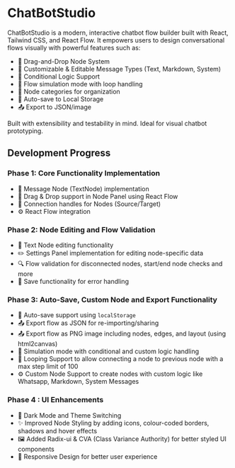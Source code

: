 # ChatBotStudio

ChatBotStudio is a modern, interactive chatbot flow builder built with React, Tailwind CSS, and React Flow.  It empowers users to design conversational flows visually with powerful features such as:

- 🧱 Drag-and-Drop Node System
- 💬 Customizable & Editable Message Types (Text, Markdown, System)
- 🧠 Conditional Logic Support
- 🔁 Flow simulation mode with loop handling
- 🎨 Node categories for organization
- 💾 Auto-save to Local Storage
- 📤 Export to JSON/image

Built with extensibility and testability in mind. Ideal for visual chatbot prototyping.

## Development Progress

### Phase 1: Core Functionality Implementation

- 💬 Message Node (TextNode) implementation
- 🔗 Drag & Drop support in Node Panel using React Flow
- 🔌 Connection handles for Nodes (Source/Target)
- ⚙️ React Flow integration

### Phase 2: Node Editing and Flow Validation

- 📝 Text Node editing functionality
- ✏️ Settings Panel implementation for editing node-specific data
- 🔍 Flow validation for disconnected nodes, start/end node checks and more
- 💾 Save functionality for error handling

### Phase 3: Auto-Save, Custom Node and Export Functionality

- 💾 Auto-save support using `localStorage`
- 📤 Export flow as JSON for re-importing/sharing
- 📤 Export flow as PNG image including nodes, edges, and layout (using html2canvas)
- 🔌 Simulation mode with conditional and custom logic handling
- 🚦 Looping Support to allow connecting a node to previous node with a max step limit of 100
- ⚙️ Custom Node Support to create nodes with custom logic like Whatsapp, Markdown, System Messages

### Phase 4 : UI Enhancements

- 🎨 Dark Mode and Theme Switching
- ✨ Improved Node Styling by adding icons, colour-coded borders, shadows and hover effects
- 🖼️ Added Radix-ui & CVA (Class Variance Authority) for better styled UI components
- 🚀 Responsive Design for better user experience
